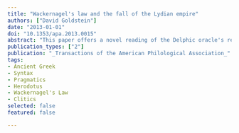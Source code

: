 ```yaml
---
title: "Wackernagel's law and the fall of the Lydian empire"
authors: ["David Goldstein"]
date: "2013-01-01"
doi: "10.1353/apa.2013.0015"
abstract: "This paper offers a novel reading of the Delphic oracle's response to Croesus's question of whether he should attack Persia (Herodotus 1), by focusing on a previously unacknowledged feature of the oracular answer: the preposing of the adjective μεγάλην. Preposing is a construction in which an element occurs before the start of the clause proper. In the oracle's response, preposing serves a corrective function. As preposing creates surface exceptions to Wackernagel's Law, it is only through an accurate understanding of the ``Law'' that we can even detect this construction. Working within a framework of (neo-) Gricean pragmatic theory, I detail the semantic and pragmatic contribution of preposing in the oracular response. More broadly speaking, I suggest that Gricean pragmatics can provide new insights into classical texts by offering a principled method for decoding implicit meaning."
publication_types: ["2"]
publication: "_Transactions of the American Philological Association_"
tags:
- Ancient Greek
- Syntax
- Pragmatics
- Herodotus
- Wackernagel's Law
- Clitics
selected: false
featured: false

---
```

